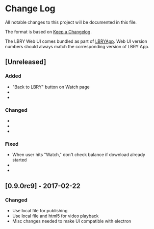 # Change Log
All notable changes to this project will be documented in this file.

The format is based on [Keep a Changelog](http://keepachangelog.com/).

The LBRY Web UI comes bundled as part of [LBRYApp](https://github.com/lbryio/lbry-app).
Web UI version numbers should always match the corresponding version of LBRY App.

## [Unreleased]
### Added
  * "Back to LBRY" button on Watch page
  *
  *

### Changed
  *
  *
  *

### Fixed
  * When user hits "Watch," don't check balance if download already started
  *
  *

## [0.9.0rc9] - 2017-02-22
### Changed
 * Use local file for publishing
 * Use local file and html5 for video playback
 * Misc changes needed to make UI compatible with electron
